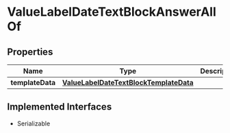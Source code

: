 

# ValueLabelDateTextBlockAnswerAllOf


## Properties

Name | Type | Description | Notes
------------ | ------------- | ------------- | -------------
**templateData** | [**ValueLabelDateTextBlockTemplateData**](ValueLabelDateTextBlockTemplateData.md) |  | 


## Implemented Interfaces

* Serializable


